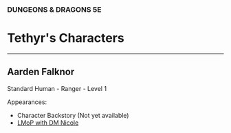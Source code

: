 ### DUNGEONS & DRAGONS 5E

# Tethyr's Characters

---

## Aarden Falknor

Standard Human - Ranger - Level 1

Appearances:
- Character Backstory (Not yet available)
- [LMoP with DM Nicole](/session/2021-lmop-with-dm-nicole)
